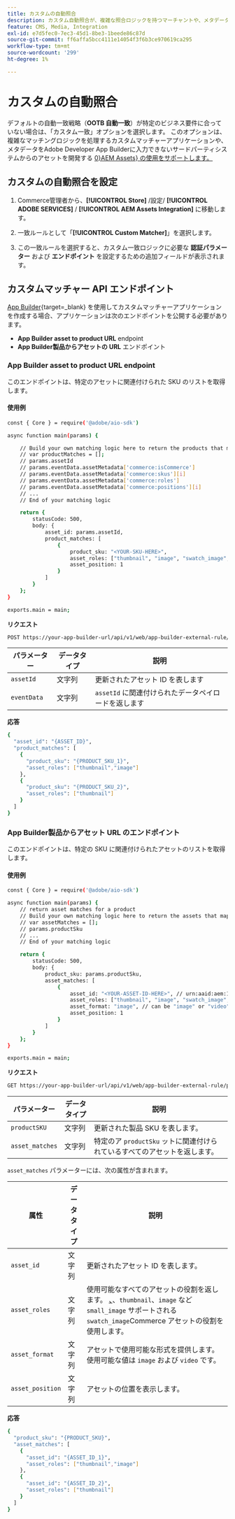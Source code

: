 ```yaml
---
title: カスタムの自動照合
description: カスタム自動照合が、複雑な照合ロジックを持つマーチャントや、メタデータをAEM Assetsに入力できないサードパーティシステムに依存するマーチャントにとって特に役立つ仕組みを説明します。
feature: CMS, Media, Integration
exl-id: e7d5fec0-7ec3-45d1-8be3-1beede86c87d
source-git-commit: ff6affa5bcc4111e14054f3f6b3ce970619ca295
workflow-type: tm+mt
source-wordcount: '299'
ht-degree: 1%

---
```


# カスタムの自動照合

デフォルトの自動一致戦略（**OOTB 自動一致**）が特定のビジネス要件に合っていない場合は、「カスタム一致」オプションを選択します。 このオプションは、複雑なマッチングロジックを処理するカスタムマッチャーアプリケーションや、メタデータをAdobe Developer App Builderに入力できないサードパーティシステムからのアセットを開発する [0}AEM Assets} の使用をサポートします。](https://experienceleague.adobe.com/en/docs/commerce-learn/tutorials/adobe-developer-app-builder/introduction-to-app-builder)

## カスタムの自動照合を設定

1. Commerce管理者から、**[!UICONTROL Store]** /設定/ **[!UICONTROL ADOBE SERVICES]** / **[!UICONTROL AEM Assets Integration]** に移動します。

1. 一致ルールとして「**[!UICONTROL Custom Matcher]**」を選択します。

1. この一致ルールを選択すると、カスタム一致ロジックに必要な **認証パラメーター** および **エンドポイント** を設定するための追加フィールドが表示されます。

## カスタムマッチャー API エンドポイント

[App Builder](https://experienceleague.adobe.com/en/docs/commerce-learn/tutorials/adobe-developer-app-builder/introduction-to-app-builder){target=_blank} を使用してカスタムマッチャーアプリケーションを作成する場合、アプリケーションは次のエンドポイントを公開する必要があります。

* **App Builder asset to product URL** endpoint
* **App Builder製品からアセットの URL** エンドポイント

### App Builder asset to product URL endpoint

このエンドポイントは、特定のアセットに関連付けられた SKU のリストを取得します。

#### 使用例

```bash
const { Core } = require('@adobe/aio-sdk')

async function main(params) {

    // Build your own matching logic here to return the products that map to the assetId
    // var productMatches = [];
    // params.assetId
    // params.eventData.assetMetadata['commerce:isCommerce']
    // params.eventData.assetMetadata['commerce:skus'][i]
    // params.eventData.assetMetadata['commerce:roles']
    // params.eventData.assetMetadata['commerce:positions'][i]
    // ...
    // End of your matching logic

    return {
        statusCode: 500,
        body: {
            asset_id: params.assetId,
            product_matches: [
                {
                    product_sku: "<YOUR-SKU-HERE>",
                    asset_roles: ["thumbnail", "image", "swatch_image", "small_image"],
                    asset_position: 1
                }
            ]
        }
    };
}

exports.main = main;
```

**リクエスト**

```bash
POST https://your-app-builder-url/api/v1/web/app-builder-external-rule/asset-to-product
```

| パラメーター | データタイプ | 説明 |
| --- | --- | --- |
| `assetId` | 文字列 | 更新されたアセット ID を表します |
| `eventData` | 文字列 | `assetId` に関連付けられたデータペイロードを返します |

**応答**

```bash
{
  "asset_id": "{ASSET_ID}",
  "product_matches": [
    {
      "product_sku": "{PRODUCT_SKU_1}",
      "asset_roles": ["thumbnail","image"]
    },
    {
      "product_sku": "{PRODUCT_SKU_2}",
      "asset_roles": ["thumbnail"]
    }
  ]
}
```

### App Builder製品からアセット URL のエンドポイント

このエンドポイントは、特定の SKU に関連付けられたアセットのリストを取得します。

#### 使用例

```bash
const { Core } = require('@adobe/aio-sdk')

async function main(params) {
    // return asset matches for a product
    // Build your own matching logic here to return the assets that map to the productSku
    // var assetMatches = [];
    // params.productSku
    // ...
    // End of your matching logic

    return {
        statusCode: 500,
        body: {
            product_sku: params.productSku,
            asset_matches: [
                {
                    asset_id: "<YOUR-ASSET-ID-HERE>", // urn:aaid:aem:1aa1d5i2-17h8-40a7-a228-e3ur588deee1
                    asset_roles: ["thumbnail", "image", "swatch_image", "small_image"],
                    asset_format: "image", // can be "image" or "video"
                    asset_position: 1
                }
            ]
        }
    };
}

exports.main = main;
```

**リクエスト**

```bash
GET https://your-app-builder-url/api/v1/web/app-builder-external-rule/product-to-asset
```

| パラメーター | データタイプ | 説明 |
| --- | --- | --- |
| `productSKU` | 文字列 | 更新された製品 SKU を表します。 |
| `asset_matches` | 文字列 | 特定のア `productSku` ットに関連付けられているすべてのアセットを返します。 |

`asset_matches` パラメーターには、次の属性が含まれます。

| 属性 | データタイプ | 説明 |
| --- | --- | --- |
| `asset_id` | 文字列 | 更新されたアセット ID を表します。 |
| `asset_roles` | 文字列 | 使用可能なすべてのアセットの役割を返します。 [、](https://experienceleague.adobe.com/en/docs/commerce-admin/catalog/products/digital-assets/product-image#image-roles)、`thumbnail`、`image` など `small_image` サポートされる `swatch_image`Commerce アセットの役割を使用します。 |
| `asset_format` | 文字列 | アセットで使用可能な形式を提供します。 使用可能な値は `image` および `video` です。 |
| `asset_position` | 文字列 | アセットの位置を表示します。 |

**応答**

```bash
{
  "product_sku": "{PRODUCT_SKU}",
  "asset_matches": [
    {
      "asset_id": "{ASSET_ID_1}",
      "asset_roles": ["thumbnail","image"]
    },
    {
      "asset_id": "{ASSET_ID_2}",
      "asset_roles": ["thumbnail"]
    }
  ]
}
```
